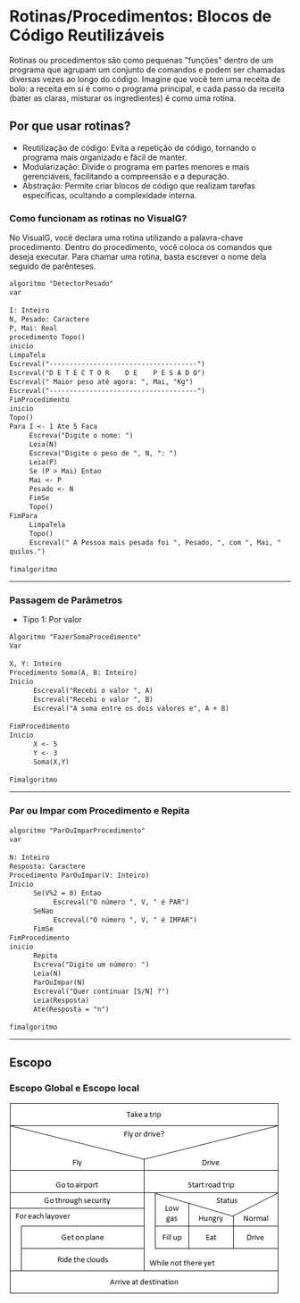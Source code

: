 # Rotinas/Procedimentos: Blocos de Código Reutilizáveis

Rotinas ou procedimentos são como pequenas "funções" dentro de um programa que agrupam um conjunto de comandos e podem ser chamadas diversas vezes ao longo do código. Imagine que você tem uma receita de bolo: a receita em si é como o programa principal, e cada passo da receita (bater as claras, misturar os ingredientes) é como uma rotina.

## Por que usar rotinas?

- Reutilização de código: Evita a repetição de código, tornando o programa mais organizado e fácil de manter.
- Modularização: Divide o programa em partes menores e mais gerenciáveis, facilitando a compreensão e a depuração.
- Abstração: Permite criar blocos de código que realizam tarefas específicas, ocultando a complexidade interna.

### Como funcionam as rotinas no VisualG?

No VisualG, você declara uma rotina utilizando a palavra-chave procedimento. Dentro do procedimento, você coloca os comandos que deseja executar. Para chamar uma rotina, basta escrever o nome dela seguido de parênteses.

```Portugol Visualg
algoritmo "DetectorPesado"
var

I: Inteiro
N, Pesado: Caractere
P, Mai: Real
procedimento Topo()
inicio
LimpaTela
Escreval("-------------------------------------")
Escreval("D E T E C T O R    D E    P E S A D O")
Escreval(" Maior peso até agora: ", Mai, "Kg")
Escreval("-------------------------------------")
FimProcedimento
inicio
Topo()
Para I <- 1 Ate 5 Faca
     Escreva("Digite o nome: ")
     Leia(N)
     Escreva("Digite o peso de ", N, ": ")
     Leia(P)
     Se (P > Mai) Entao
     Mai <- P
     Pesado <- N
     FimSe
     Topo()
FimPara
     LimpaTela
     Topo()
     Escreval(" A Pessoa mais pesada foi ", Pesado, ", com ", Mai, " quilos.")

fimalgoritmo
```

---

### Passagem de Parâmetros
- Tipo 1: Por valor

```Portugol Visualg
Algoritmo "FazerSomaProcedimento"
Var

X, Y: Inteiro
Procedimento Soma(A, B: Inteiro)
Inicio
      Escreval("Recebi o valor ", A)
      Escreval("Recebi o valor ", B)
      Escreval("A soma entre os dois valores e", A + B)

FimProcedimento
Inicio
      X <- 5
      Y <- 3
      Soma(X,Y)

Fimalgoritmo
```

---

### Par ou Impar com Procedimento e Repita

```Portugol Visualg
algoritmo "ParOuImparProcedimento"
var

N: Inteiro
Resposta: Caractere
Procedimento ParOuImpar(V: Inteiro)
Inicio
      Se(V%2 = 0) Entao
           Escreval("O número ", V, " é PAR")
      SeNao
           Escreval("O número ", V, " é IMPAR")
      FimSe
FimProcedimento
inicio
      Repita
      Escreva("Digite um número: ")
      Leia(N)
      ParOuImpar(N)
      Escreval("Quer continuar [S/N] ?")
      Leia(Resposta)
      Ate(Resposta = "n")

fimalgoritmo
```

---

## Escopo

### Escopo Global e Escopo local
![Imagem de escopo global e local](escopo.png)
